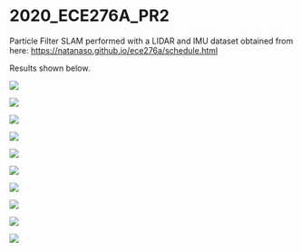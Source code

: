 # 2020_ECE276A_PR2
 Particle Filter SLAM performed with a LIDAR and IMU dataset obtained from here: https://natanaso.github.io/ece276a/schedule.html

Results shown below.

![](https://github.com/roumenguha/ECE276A_PR2_Particle_Filter_SLAM/blob/master/maps/d0p5.gif)

![](https://github.com/roumenguha/ECE276A_PR2_Particle_Filter_SLAM/blob/master/maps/lo-d0p5.gif)

![](https://github.com/roumenguha/ECE276A_PR2_Particle_Filter_SLAM/blob/master/maps/d1p10.gif)

![](https://github.com/roumenguha/ECE276A_PR2_Particle_Filter_SLAM/blob/master/maps/lo-d1p10.gif)

![](https://github.com/roumenguha/ECE276A_PR2_Particle_Filter_SLAM/blob/master/maps/d2p20.gif)

![](https://github.com/roumenguha/ECE276A_PR2_Particle_Filter_SLAM/blob/master/maps/lo-d2p20.gif)

![](https://github.com/roumenguha/ECE276A_PR2_Particle_Filter_SLAM/blob/master/maps/d3p40.gif)

![](https://github.com/roumenguha/ECE276A_PR2_Particle_Filter_SLAM/blob/master/maps/lo-d3p40.gif)

![](https://github.com/roumenguha/ECE276A_PR2_Particle_Filter_SLAM/blob/master/maps/d4p80.gif)

![](https://github.com/roumenguha/ECE276A_PR2_Particle_Filter_SLAM/blob/master/maps/lo-d4p80.gif)
